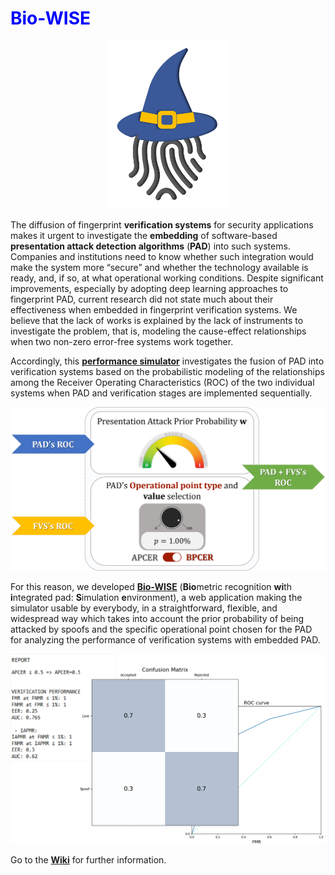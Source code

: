 # <span style="color:blue">Bio-WISE</span>

<p align="center">
  <img src="https://github.com/PRALabBiometrics/Bio-WISE/blob/main/Images/biowise_logo.png" width="200" title="logo">
</p>

The diffusion of fingerprint **verification systems** for security applications makes it urgent to investigate the **embedding** of software-based **presentation attack detection algorithms** (**PAD**) into such systems. Companies and institutions need to know whether such integration would make the system more “secure” and whether the technology available is ready, and, if so, at what operational working conditions. Despite significant improvements, especially by adopting deep learning approaches to fingerprint PAD, current research did not state much about their effectiveness when embedded in fingerprint verification systems. We believe that the lack of works is explained by the lack of instruments to investigate the problem, that is, modeling the cause-effect relationships when two non-zero error-free systems work together. 

Accordingly, this [**performance simulator**](https://ieeexplore.ieee.org/abstract/document/9579004) investigates the fusion of PAD into verification systems based on the probabilistic modeling of the relationships among the Receiver Operating Characteristics (ROC) of the two individual systems when PAD and verification stages are implemented sequentially.

<p align="center">
  <img src="https://github.com/PRALabBiometrics/Bio-WISE/blob/main/Images/simulator.png" width="800" title="Web App">
</p>

For this reason, we developed [**Bio-WISE**](https://livdet.pythonanywhere.com/) (**Bio**metric recognition **wi**th **i**ntegrated pad: **S**imulation **e**nvironment), a web application making the simulator usable by everybody, in a straightforward, flexible, and widespread way which takes into account the prior probability of being attacked by spoofs and the specific operational point chosen for the PAD for analyzing the performance of verification systems with embedded PAD.

<p align="center">
  <img src="https://github.com/PRALabBiometrics/Bio-WISE/blob/main/Images/performance.png" width="600" title="Performance">
</p>


Go to the [**Wiki**](https://github.com/PRALabBiometrics/Bio-WISE/wiki) for further information.	        
